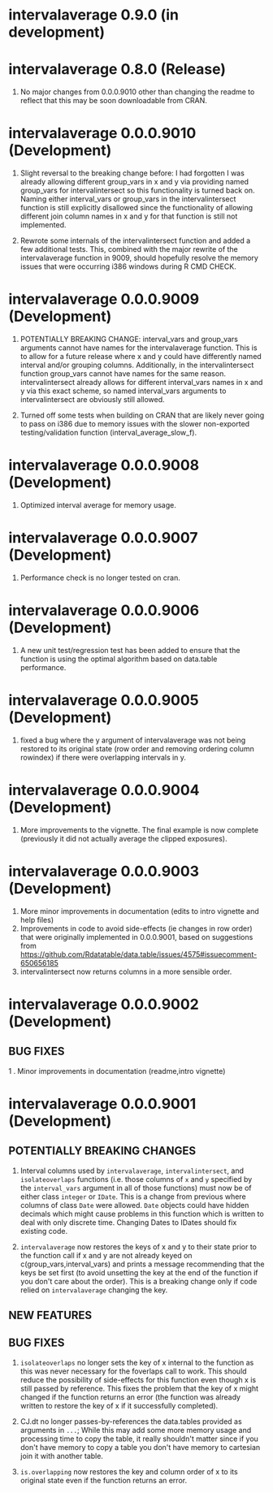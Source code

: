 # intervalaverage 0.9.0 (in development)


# intervalaverage 0.8.0 (Release)

1. No major changes from 0.0.0.9010 other than changing the readme to reflect that this may be soon downloadable from CRAN.



# intervalaverage 0.0.0.9010 (Development)

1. Slight reversal to the breaking change before: I had forgotten I was already allowing different group_vars in x and y via providing named group_vars for intervalintersect so this functionality is turned back on. Naming either interval_vars or group_vars in the intervalintersect function is still explicitly disallowed since the functionality of allowing different join column names in x and y for that function is still not implemented.

2. Rewrote some internals of the intervalintersect function and added a few additional tests. This, combined with the major rewrite of the intervalaverage function in 9009, should hopefully resolve the memory issues that were occurring i386 windows during R CMD CHECK.

# intervalaverage 0.0.0.9009 (Development)

1. POTENTIALLY BREAKING CHANGE: interval_vars and group_vars arguments cannot have names for the intervalaverage function. This is to allow for a future release where x and y could have differently named interval and/or grouping columns. Additionally, in the intervalintersect function group_vars cannot have names for the same reason. intervalintersect already allows for different interval_vars names in x and y via this exact scheme, so named interval_vars arguments to intervalintersect are obviously still allowed.

2. Turned off some tests when building on CRAN that are likely never going to pass on i386 due to memory issues with the slower non-exported testing/validation function (interval_average_slow_f).


# intervalaverage 0.0.0.9008 (Development)

1. Optimized interval average for memory usage.


# intervalaverage 0.0.0.9007 (Development)

1. Performance check is no longer tested on cran.

# intervalaverage 0.0.0.9006 (Development)

1. A new unit test/regression test has been added to ensure that the function is using the optimal algorithm based on data.table performance.

# intervalaverage 0.0.0.9005 (Development)

1. fixed a bug where the y argument of intervalaverage was not being restored to its original state 
(row order and removing ordering column rowindex) if there were overlapping intervals in y.

# intervalaverage 0.0.0.9004 (Development)

1. More improvements to the vignette. The final example is now complete 
(previously it did not actually average the clipped exposures).

# intervalaverage 0.0.0.9003 (Development)

1. More minor improvements in documentation (edits to intro vignette and help files)
2. Improvements in code to avoid side-effects (ie changes in row order) that were originally implemented in 0.0.0.9001, based on suggestions from https://github.com/Rdatatable/data.table/issues/4575#issuecomment-650656185  
3. intervalintersect now returns columns in a more sensible order.

# intervalaverage 0.0.0.9002 (Development)

## BUG FIXES
1 . Minor improvements in documentation (readme,intro vignette)

# intervalaverage 0.0.0.9001 (Development)

## POTENTIALLY BREAKING CHANGES

1. Interval columns used by `intervalaverage`, `intervalintersect`,
and `isolateoverlaps` functions (i.e. those columns of `x` and `y`
specified by the `interval_vars` argument in all of those functions)
must now be of either class `integer`
or `IDate`. This is a change from previous where columns of class `Date` were allowed. 
`Date` objects could have hidden decimals which might cause problems in this function
which is written to deal with only discrete time. Changing Dates to IDates should fix existing code.


2. `intervalaverage` now restores the keys of x and y to their state prior to the function call if x and y are not already keyed on c(group_vars,interval_vars) and prints a message recommending that the keys be set first (to avoid unsetting the key at the end of the function if you don't care about the order). This is a breaking change only if code relied on `intervalaverage` changing the key.




## NEW FEATURES

## BUG FIXES

1. `isolateoverlaps` no longer sets the key of x internal to the function as this was never necessary for the foverlaps call to work. This should reduce the possibility of side-effects for this function even though x is still passed by reference. This fixes the problem that the key of x might changed if the function returns an error (the function was already written to restore the key of x if it successfully completed).

2. CJ.dt no longer passes-by-references the data.tables provided as arguments in `...`; While this may add some more memory usage and processing time to copy the table, it really shouldn't matter since if you don't have memory to copy a table you don't have memory to cartesian join it with another table.

3. `is.overlapping` now restores the key and column order of x to its original state even if the function returns an error.
